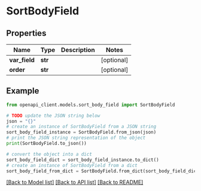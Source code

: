 # SortBodyField


## Properties

Name | Type | Description | Notes
------------ | ------------- | ------------- | -------------
**var_field** | **str** |  | [optional] 
**order** | **str** |  | [optional] 

## Example

```python
from openapi_client.models.sort_body_field import SortBodyField

# TODO update the JSON string below
json = "{}"
# create an instance of SortBodyField from a JSON string
sort_body_field_instance = SortBodyField.from_json(json)
# print the JSON string representation of the object
print(SortBodyField.to_json())

# convert the object into a dict
sort_body_field_dict = sort_body_field_instance.to_dict()
# create an instance of SortBodyField from a dict
sort_body_field_from_dict = SortBodyField.from_dict(sort_body_field_dict)
```
[[Back to Model list]](../README.md#documentation-for-models) [[Back to API list]](../README.md#documentation-for-api-endpoints) [[Back to README]](../README.md)


